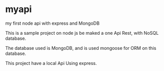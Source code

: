 # myapi
my first node api with express and MongoDB


This is a sample project on node js be maked a one Api Rest, with NoSQL database.

The database used is MongoDB, and is used mongoose for ORM on this database.

This project have a local Api Using express.
